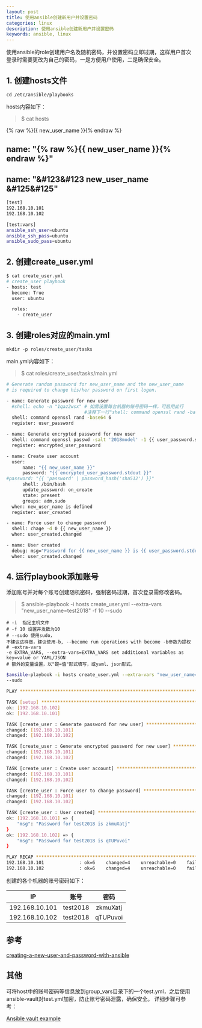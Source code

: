 ```yaml
---
layout: post
title: 使用ansible创建新用户并设置密码
categories: linux
description: 使用ansible创建新用户并设置密码
keywords: ansible, linux
---
```


使用ansible的role创建用户名及随机密码，并设置密码立即过期，这样用户首次登录时需要更改为自己的密码，一是方便用户使用，二是确保安全。

## 1. 创建hosts文件

`cd /etc/ansible/playbooks`

hosts内容如下：
>$ cat hosts

{% raw  %}{{ new_user_name }}{% endraw %}

name: "{% raw  %}{{ new_user_name }}{% endraw %}"
----------------
name: "&#123&#123 new_user_name &#125&#125"
----------------


```bash
[test]
192.168.10.101
192.168.10.102

[test:vars]
ansible_ssh_user=ubuntu
ansible_ssh_pass=ubuntu
ansible_sudo_pass=ubuntu
```

## 2. 创建create_user.yml

```bash
$ cat create_user.yml 
# create_user playbook
- hosts: test
  become: True
  user: ubuntu

  roles:
    - create_user
```

## 3. 创建roles对应的main.yml

`mkdir -p roles/create_user/tasks`

main.yml内容如下：

>$  cat roles/create_user/tasks/main.yml

```bash
# Generate random password for new_user_name and the new_user_name
# is required to change his/her password on first logon. 

- name: Generate password for new user
  #shell: echo -n "1qaz2wsx" # 如需设置每台机器的账号密码一样，可启用此行
                             #注释下一行"shell: command openssl rand -base64 6"
  shell: command openssl rand -base64 6
  register: user_password

- name: Generate encrypted password for new user
  shell: command openssl passwd -salt '2018model' -1 {{ user_password.stdout }}
  register: encrypted_user_password

- name: Create user account
  user: 
      name: "{{ new_user_name }}"
      password: "{{ encrypted_user_password.stdout }}"
#password: "{{ 'password' | password_hash('sha512') }}"
      shell: /bin/bash
      update_password: on_create
      state: present
      groups: adm,sudo
  when: new_user_name is defined
  register: user_created

- name: Force user to change password
  shell: chage -d 0 {{ new_user_name }}
  when: user_created.changed

- name: User created
  debug: msg="Password for {{ new_user_name }} is {{ user_password.stdout }}"
  when: user_created.changed
```

## 4. 运行playbook添加账号

添加账号并对每个账号创建随机密码，强制密码过期，首次登录需修改密码。
> $ ansible-playbook -i hosts create_user.yml --extra-vars "new_user_name=test2018" -f 10 --sudo 

```
# -i  指定主机文件
# -f 10 设置并发数为10
# --sudo 使用sudo，
不建议这样做，建议使用-b, --become run operations with become -b参数为提权
# -extra-vars 
-e EXTRA_VARS, --extra-vars=EXTRA_VARS set additional variables as key=value or YAML/JSON
# 额外的变量设置，以"键=值"形式填写，或yaml、json形式。
```

```bash
$ansible-playbook -i hosts create_user.yml --extra-vars "new_user_name=test2018" -f 10 \
--sudo 

PLAY ***************************************************************************

TASK [setup] *******************************************************************
ok: [192.168.10.102]
ok: [192.168.10.101]

TASK [create_user : Generate password for new user] ****************************
changed: [192.168.10.101]
changed: [192.168.10.102]

TASK [create_user : Generate encrypted password for new user] ******************
changed: [192.168.10.101]
changed: [192.168.10.102]

TASK [create_user : Create user account] ***************************************
changed: [192.168.10.101]
changed: [192.168.10.102]

TASK [create_user : Force user to change password] *****************************
changed: [192.168.10.101]
changed: [192.168.10.102]

TASK [create_user : User created] **********************************************
ok: [192.168.10.101] => {
    "msg": "Password for test2018 is zkmuXatj"
}
ok: [192.168.10.102] => {
    "msg": "Password for test2018 is qTUPuvoi"
}

PLAY RECAP *********************************************************************
192.168.10.101             : ok=6    changed=4    unreachable=0    failed=0   
192.168.10.102             : ok=6    changed=4    unreachable=0    failed=0 
```

创建的各个机器的账号密码如下：

| IP | 账号 | 密码 |
| :-----------: | :-----------: | :------------: |
| 192.168.10.101 | test2018 | zkmuXatj |
| 192.168.10.102 | test2018 | qTUPuvoi |


## 参考
[creating-a-new-user-and-password-with-ansible](https://stackoverflow.com/questions/19292899/creating-a-new-user-and-password-with-ansible)

## 其他

可将host中的账号密码等信息放到group_vars目录下的一个test.yml，之后使用ansible-vault对test.yml加密，防止账号密码泄露，确保安全。
详细步骤可参考：

[Ansible vault example](https://gist.github.com/xoyabc/4ab27d181808affa6450ee481e0ff9b2)



